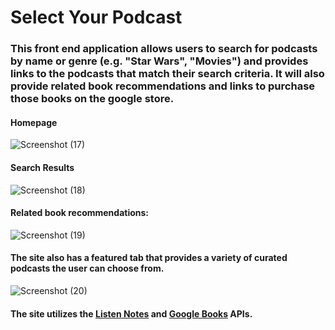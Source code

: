 # Select Your Podcast

### This front end application allows users to search for podcasts by name or genre (e.g. "Star Wars", "Movies") and provides links to the podcasts that match their search criteria. It will also provide related book recommendations and links to purchase those books on the google store. 

#### Homepage
![Screenshot (17)](https://user-images.githubusercontent.com/49291154/65293430-3d4b5500-db29-11e9-9d5e-7154e8ccca2c.png)


#### Search Results
![Screenshot (18)](https://user-images.githubusercontent.com/49291154/65293462-518f5200-db29-11e9-86bf-6edef7fd5ad3.png)

#### Related book recommendations:

![Screenshot (19)](https://user-images.githubusercontent.com/49291154/65294293-31ad5d80-db2c-11e9-8198-147d78c8b4c6.png)

#### The site also has a featured tab that provides a variety of curated podcasts the user can choose from.    

![Screenshot (20)](https://user-images.githubusercontent.com/49291154/65293946-f199ab00-db2a-11e9-923e-138447cf3c2b.png)

#### The site utilizes the [Listen Notes](https://rapidapi.com/listennotes/api/listennotes) and [Google Books](https://www.programmableweb.com/api/google-books) APIs.



